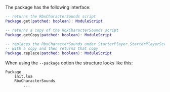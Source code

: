 The package has the following interface:

```Lua
-- returns the RbxCharacterSounds script
Package.get(patched: boolean): ModuleScript

-- returns a copy of the RbxCharacterSounds script
Package.getCopy(patched: boolean): ModuleScript

-- replaces the RbxCharacterSounds under StarterPlayer.StarterPlayerScripts 
-- with a copy and then returns that copy
Package.replace(patched: boolean): ModuleScript
```

When using the `--package` option the structure looks like this:

```
Package
	init.lua
	RbxCharacterSounds
		...
```